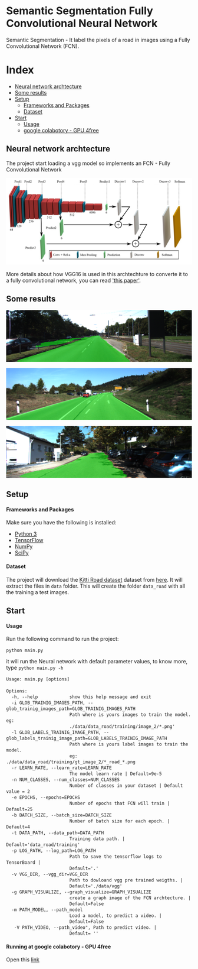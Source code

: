 # Semantic Segmentation Fully Convolutional Neural Network
Semantic Segmentation - It label the pixels of a road in images using a Fully Convolutional Network (FCN).

# Index

- [Neural network archtecture](#Neural-network-archtecture)
- [Some results](#Some-results)
- [Setup](#Setup)
    - [Frameworks and Packages](#Frameworks-and-Packages)
    - [Dataset](#Dataset)
- [Start](#Start)
    - [Usage](#Usage)
    - [google colabotory - GPU 4free](#Running-at-google-colabotory---GPU-4free)

## Neural network archtecture
The project start loading a vgg model so implements an FCN - Fully Convolutional Network 

!['./images/vgg-FCN.png'](./images/vgg-FCN.png)

More details about how VGG16 is used in this archtechture to converte it to a fully convolutional network, you can read ['this paper']('https://people.eecs.berkeley.edu/~jonlong/long_shelhamer_fcn.pdf').

## Some results
 ![](./images/1.png)

 ![](./images/2.png)

 ![](./images/3.png)


## Setup
#### Frameworks and Packages
Make sure you have the following is installed:
 - [Python 3](https://www.python.org/)
 - [TensorFlow](https://www.tensorflow.org/)
 - [NumPy](http://www.numpy.org/)
 - [SciPy](https://www.scipy.org/)

#### Dataset
The project will download the [Kitti Road dataset](http://www.cvlibs.net/datasets/kitti/eval_road.php) dataset from [here](http://www.cvlibs.net/download.php?file=data_road.zip). It will extract the files in `data` folder.  This will create the folder `data_road` with all the training a test images.

## Start

#### Usage
Run the following command to run the project:
```
python main.py
```
it will run the Neural network with default parameter values, to know more, type `python main.py -h`

```
Usage: main.py [options]

Options:
  -h, --help            show this help message and exit
  -i GLOB_TRAINIG_IMAGES_PATH, --glob_trainig_images_path=GLOB_TRAINIG_IMAGES_PATH
                        Path where is yours images to train the model. eg:
                        ./data/data_road/training/image_2/*.png'
  -l GLOB_LABELS_TRAINIG_IMAGE_PATH, --glob_labels_trainig_image_path=GLOB_LABELS_TRAINIG_IMAGE_PATH
                        Path where is yours label images to train the model.
                        eg: ./data/data_road/training/gt_image_2/*_road_*.png
  -r LEARN_RATE, --learn_rate=LEARN_RATE
                        The model learn rate | Default=9e-5
  -n NUM_CLASSES, --num_classes=NUM_CLASSES
                        Number of classes in your dataset | Default value = 2
  -e EPOCHS, --epochs=EPOCHS
                        Number of epochs that FCN will train | Default=25
  -b BATCH_SIZE, --batch_size=BATCH_SIZE
                        Number of batch size for each epoch. | Default=4
  -t DATA_PATH, --data_path=DATA_PATH
                        Training data path. | Default='data_road/training'
  -p LOG_PATH, --log_path=LOG_PATH
                        Path to save the tensorflow logs to TensorBoard |
                        Default='.'
  -v VGG_DIR, --vgg_dir=VGG_DIR
                        Path to dowloand vgg pre trained weigths. |
                        Default='./data/vgg'
  -g GRAPH_VISUALIZE, --graph_visualize=GRAPH_VISUALIZE
                        create a graph image of the FCN archtecture. |
                        Default=False
  -m PATH_MODEL, --path_model
                        Load a model, to predict a video. | 
                        Default=False
   -V PATH_VIDEO, --path_video", Path to predict video. | 
                        Default= ''
```

#### Running at google colabotory - GPU 4free
Open this [link](https://colab.research.google.com/drive/1bwYKqgZIKlMRuTqD0HdU3DeHJzH9xwe4)

